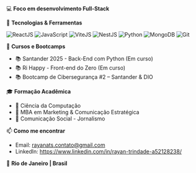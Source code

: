 💻 **Foco em desenvolvimento Full-Stack**

🧠 **Tecnologias & Ferramentas**  

  ![ReactJS](https://img.shields.io/badge/-ReactJS-61DAFB?style=for-the-badge&logo=react&logoColor=000)
  ![JavaScript](https://img.shields.io/badge/-JavaScript-F7DF1E?style=for-the-badge&logo=javascript&logoColor=000)
  ![ViteJS](https://img.shields.io/badge/-Vite-646CFF?style=for-the-badge&logo=vite&logoColor=white)
  ![NestJS](https://img.shields.io/badge/-NestJS-E0234E?style=for-the-badge&logo=nestjs&logoColor=white)
  ![Python](https://img.shields.io/badge/-Python-3776AB?style=for-the-badge&logo=python&logoColor=fff)
  ![MongoDB](https://img.shields.io/badge/-MongoDB-47A248?style=for-the-badge&logo=mongodb&logoColor=fff)
  ![Git](https://img.shields.io/badge/-Git-F05032?style=for-the-badge&logo=git&logoColor=fff)

🚀 **Cursos e Bootcamps**
  - 📚 Santander 2025 - Back-End com Python (Em curso)
  - 📚 Ri Happy - Front-end do Zero (Em curso)  
  - 📚 Bootcamp de Cibersegurança #2 – Santander & DIO  

🎓 **Formação Acadêmica**
  - 📘 Ciência da Computação  
  - 📗 MBA em Marketing & Comunicação Estratégica    
  - 📙 Comunicação Social - Jornalismo  

📫 **Como me encontrar**
  - Email: rayanats.contato@gmail.com  
  - LinkedIn: https://www.linkedin.com/in/rayan-trindade-a52128238/

📍 **Rio de Janeiro | Brasil**

